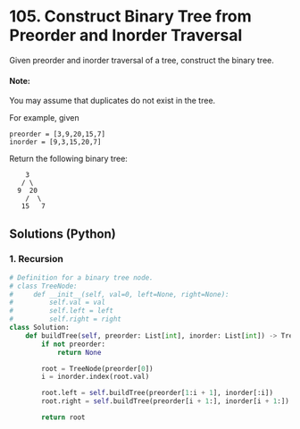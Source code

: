 # 105. Construct Binary Tree from Preorder and Inorder Traversal
Given preorder and inorder traversal of a tree, construct the binary tree.

#### Note:
You may assume that duplicates do not exist in the tree.

For example, given
```
preorder = [3,9,20,15,7]
inorder = [9,3,15,20,7]
```

Return the following binary tree:
```
    3
   / \
  9  20
    /  \
   15   7
```

## Solutions (Python)

### 1. Recursion
```Python
# Definition for a binary tree node.
# class TreeNode:
#     def __init__(self, val=0, left=None, right=None):
#         self.val = val
#         self.left = left
#         self.right = right
class Solution:
    def buildTree(self, preorder: List[int], inorder: List[int]) -> TreeNode:
        if not preorder:
            return None

        root = TreeNode(preorder[0])
        i = inorder.index(root.val)

        root.left = self.buildTree(preorder[1:i + 1], inorder[:i])
        root.right = self.buildTree(preorder[i + 1:], inorder[i + 1:])

        return root
```
